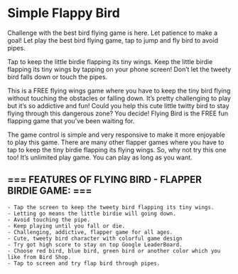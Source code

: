 # Simple Flappy Bird

Challenge with the best bird flying game is here. Let patience to make a goal!
Let play the best bird flying game, tap to jump and fly bird to avoid pipes.

Tap to keep the little birdie flapping its tiny wings. Keep the little birdie flapping its tiny wings by tapping on your phone screen! Don’t let the tweety bird falls down or touch the pipes.

This is a FREE flying wings game where you have to keep the tiny bird flying without touching the obstacles or falling down. It’s pretty challenging to play but it’s so addictive and fun! Could you help this cute little twitty bird to stay flying through this dangerous zone? You decide! Flying Bird is the FREE fun flapping game that you’ve been waiting for.

The game control is simple and very responsive to make it more enjoyable to play this game. There are many other flapper games where you have to tap to keep the tiny birdie flapping its flying wings. So, why not try this one too! It’s unlimited play game. You can play as long as you want.

## === FEATURES OF FLYING BIRD - FLAPPER BIRDIE GAME: ===
    - Tap the screen to keep the tweety bird flapping its tiny wings.
    - Letting go means the little birdie will going down.
    - Avoid touching the pipe.
    - Keep playing until you fall or die.
    - Challenging, addictive, flapper game for all ages.
    - Cute, tweety bird character with colorful game design
    - Try got high score to stay on top Google LeaderBoard.
    - Choose red bird, blue bird, green bird or another color which you like from Bird Shop.
    - Tap to screen and try flap bird through pipes.
